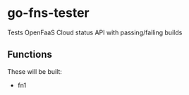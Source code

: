 # go-fns-tester

Tests OpenFaaS Cloud status API with passing/failing builds

## Functions

These will be built:

- fn1


